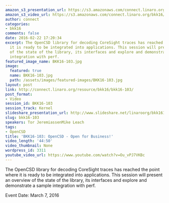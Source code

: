 ```yaml
---
amazon_s3_presentation_url: https://s3.amazonaws.com/connect.linaro.org/bkk16/Presentations/Monday/BKK16-103.pdf
amazon_s3_video_url: https://s3.amazonaws.com/connect.linaro.org/bkk16/Videos/Monday/BKK16-103%20OpenCSD%20-%20Open%20for%20Business.mp4
author: connect
categories:
- bkk16
comments: false
date: 2016-02-22 17:20:34
excerpt: The OpenCSD library for decoding CoreSight traces has reached the point where
  it is ready to be integrated into applications. This session will present an overview
  of the state of the library, its interfaces and explore and demonstrate a sample
  integration with perf.
featured_image_name: BKK16-103.jpg
image:
  featured: true
  name: BKK16-103.jpg
  path: /assets/images/featured-images/BKK16-103.jpg
layout: post
link: http://connect.linaro.org/resource/bkk16/bkk16-103/
post_format:
- Video
session_id: BKK16-103
session_track: Kernel
slideshare_presentation_url: http://www.slideshare.net/linaroorg/bkk16103-opencsd-open-for-business
slug: bkk16-103
speakers: Tor JeremiassenMike Leach
tags:
- OpenCSD
title: 'BKK16-103: OpenCSD - Open for Business!'
video_length: '44:50'
video_thumbnail: None
wordpress_id: 3311
youtube_video_url: https://www.youtube.com/watch?v=Ou_vPJ7VKBc
---
```


The OpenCSD library for decoding CoreSight traces has reached the point where it is ready to be integrated into applications. This session will present an overview of the state of the library, its interfaces and explore and demonstrate a sample integration with perf.

Event Date: March 7, 2016